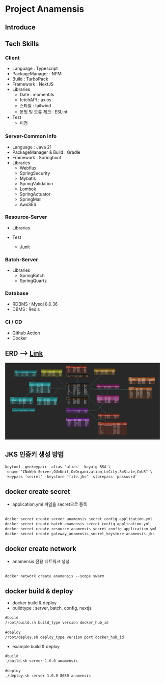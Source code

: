 # Project Anamensis

## Introduce

## Tech Skills

### Client
- Language : Typescript
- PackageManager : NPM
- Build : TurboPack
- Framework : NextJS
- Libraries
  - Date : momentJs
  - fetchAPI : axios
  - 스타일 : tailwind
  - 문법 및 오류 체크 : ESLint
- Test
  - 미정

### Server-Common Info
- Language : Java 21
- PackageManager & Build : Gradle
- Framework : Springboot
- Libraries
  - Webflux
  - SpringSecurity
  - Mybatis
  - SpringValidation
  - Lombok
  - SpringActuator
  - SpringMail
  - AwsSES

### Resource-Server
- Libraries
  
- Test
  - Junit

### Batch-Server
- Libraries
  - SpringBatch
  - SpringQuartz

### Database
- RDBMS : Mysql 8.0.36
- DBMS : Redis

### CI / CD
- Github Action
- Docker


## ERD --> [Link](https://www.erdcloud.com/d/kaLkfNKiwKcPe85k4)
![](./resource/erd.jpg)


## JKS 인증키 생성 방법
```shell
keytool -genkeypair -alias 'alias' -keyalg RSA \
-dname "CN=Web Server,OU=Unit,O=Organization,L=City,S=State,C=US" \
-keypass 'secret' -keystore 'file.jks' -storepass 'password'
```

## docker create secret
- application.yml 파일을 secret으로 등록
```shell

docker secret create server_anamensis_secret_config application.yml
docker secret create batch_anamensis_secret_config application.yml
docker secret create resource_anamensis_secret_config application.yml
docker secret create gateway_anamensis_secret_keystore anamensis.jks

```

## docker create network
- anamensis 전용 네트워크 생성
```shell

docker network create anamensis --scope swarm
```

## docker build & deploy
- docker build & deploy
- buildtype : server, batch, config, nextjs
```shell
#build
/root/build.sh build_type version docker_hub_id

#deploy
/root/deploy.sh deploy_type version port docker_hub_id
```
- example build & deploy
```shell
#build
./build.sh server 1.0.0 anamensis

#deploy
./deploy.sh server 1.0.0 8080 anamensis
```